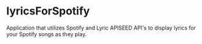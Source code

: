 # lyricsForSpotify
Application that utilizes Spotify and Lyric APISEED API's to display lyrics for your Spotify songs as they play.
